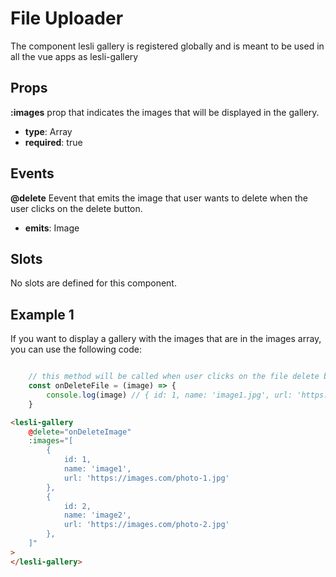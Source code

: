 # File Uploader

The component lesli gallery is registered globally and is meant to be used in all the vue apps as lesli-gallery

## Props

**:images**
prop that indicates the images that will be displayed in the gallery.
- **type**: Array
- **required**: true

## Events
**@delete**
Eevent that emits the image that user wants to delete when the user clicks on the delete button.
- **emits**: Image

## Slots
No slots are defined for this component.

## Example 1

If you want to display a gallery with the images that are in the images array, you can use the following code:

```javascript

    // this method will be called when user clicks on the file delete button
    const onDeleteFile = (image) => {
        console.log(image) // { id: 1, name: 'image1.jpg', url: 'https://images.com/photo-1.jpg' }
    }
```


```html
<lesli-gallery 
    @delete="onDeleteImage"
    :images="[
        { 
            id: 1,
            name: 'image1',
            url: 'https://images.com/photo-1.jpg'
        },
        { 
            id: 2,
            name: 'image2',
            url: 'https://images.com/photo-2.jpg'
        },
    ]"
>
</lesli-gallery>
```
